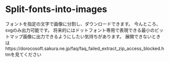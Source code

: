 # Split-fonts-into-images
フォントを指定の文字で画像に分割し、ダウンロードできます。
今んところ、svgのみ出力可能です。
将来的にはドットフォント専用で表現できる最小のビットマップ画像に出力できるようにしたい気持ちがあります。
展開できないときはhttps://dorocosoft.sakura.ne.jp/faq/faq_failed_extract_zip_access_blocked.htmを見てください

